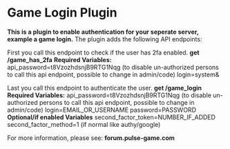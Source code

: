 # **Game Login** Plugin

**This is a plugin to enable authentication for your seperate server, example a game login.**
The plugin adds the following API endpoints:

First you call this endpoint to check if the user has 2fa enabled.
****get /game_has_2fa****
**Required Variables:**
api_password=t8VzozhdsnjB9RTG1Nqg (to disable un-authorized persons to call this api endpoint, possible to change in admin/code)
login=system&

Last you call this endpoint to authenticate the user.
****get /game_login****
**Required Variables:**
api_password=t8VzozhdsnjB9RTG1Nqg (to disable un-authorized persons to call this api endpoint, possible to change in admin/code)
login=EMAIL_OR_USERNAME
password=PASSWORD
**Optional/if enabled Variables**
second_factor_token=NUMBER_IF_ADDED
second_factor_method=1 (if normal like authy/google)



For more information, please see: **forum.pulse-game.com**
